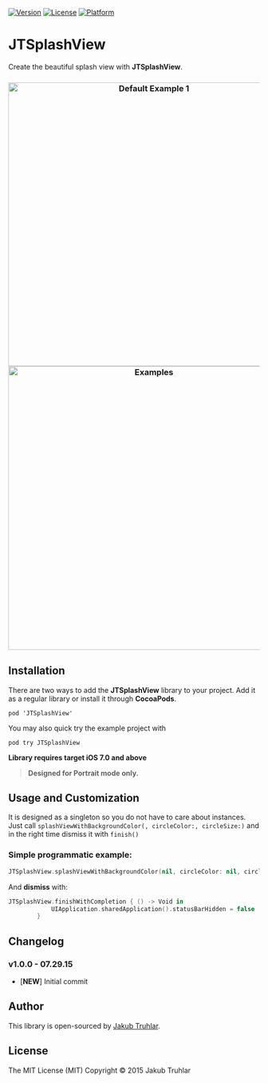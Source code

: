 [![Version](https://img.shields.io/cocoapods/v/JTSplashView.svg)](http://cocoapods.org/pods/JTSplashView)
[![License](https://img.shields.io/cocoapods/l/JTSplashView.svg)](http://cocoapods.org/pods/JTSplashView)
[![Platform](https://img.shields.io/cocoapods/p/JTSplashView.svg)](http://cocoapods.org/pods/JTSplashView)

# JTSplashView

Create the beautiful splash view with **JTSplashView**.

<h3 align="center">
  <img src="https://github.com/kubatru/JTSplashView/blob/master/Screens/default.gif" alt="Default Example 1" height="568"/>
<img src="https://github.com/kubatru/JTSplashView/blob/master/Screens/examples.png" alt="Examples" height="568"/>
</h3>


## Installation
There are two ways to add the **JTSplashView** library to your project. Add it as a regular library or install it through **CocoaPods**.

`pod 'JTSplashView'`

You may also quick try the example project with

`pod try JTSplashView`

**Library requires target iOS 7.0 and above**

> **Designed for Portrait mode only.**


## Usage and Customization

It is designed as a singleton so you do not have to care about instances. Just call `splashViewWithBackgroundColor(, circleColor:, circleSize:)` and in the right time dismiss it with `finish()`

### Simple programmatic example:
```swift
JTSplashView.splashViewWithBackgroundColor(nil, circleColor: nil, circleSize: nil)
```

And **dismiss** with:
```swift
JTSplashView.finishWithCompletion { () -> Void in
            UIApplication.sharedApplication().statusBarHidden = false
        }
```

## Changelog

### v1.0.0 - 07.29.15
- [**NEW**] Initial commit

## Author
This library is open-sourced by [Jakub Truhlar](http://kubatruhlar.cz).
    
## License
The MIT License (MIT)
Copyright © 2015 Jakub Truhlar